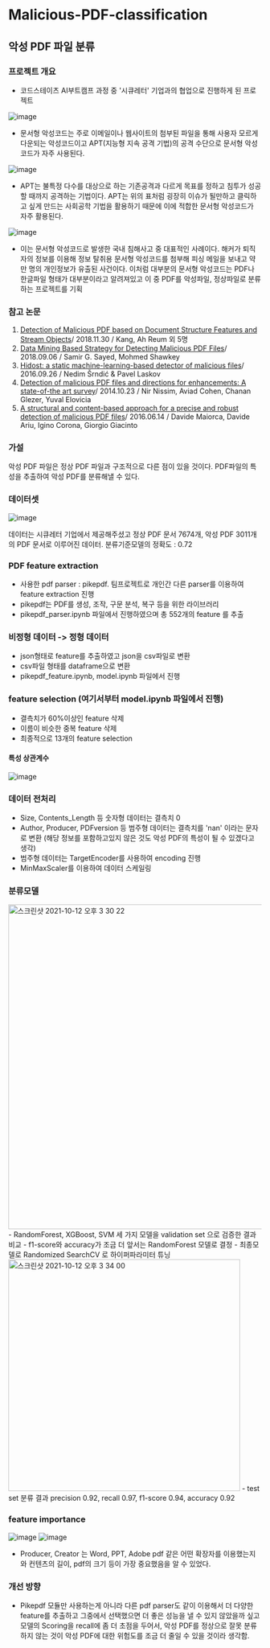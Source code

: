 # Malicious-PDF-classification

## 악성 PDF 파일 분류

### 프로젝트 개요
- 코드스테이츠 AI부트캠프 과정 중 '시큐레터' 기업과의 협업으로 진행하게 된 프로젝트

![image](https://user-images.githubusercontent.com/75903850/136335506-42500eb2-fd72-40e2-bdd6-4cd8612a6812.png)
- 문서형 악성코드는 주로 이메일이나 웹사이트의 첨부된 파일을 통해 사용자 모르게 다운되는 악성코드이고 APT(지능형 지속 공격 기법)의 공격 수단으로 문서형 악성코드가 자주 사용된다.

![image](https://user-images.githubusercontent.com/75903850/136338107-f9899bc4-44e8-4c77-bb22-da14e808230a.png)
- APT는 불특정 다수를 대상으로 하는 기존공격과 다르게 목표를 정하고 침투가 성공할 때까지 공격하는 기법이다. APT는 위의 표처럼 굉장히 이슈가 될만하고 클릭하고 싶게 만드는 사회공학 기법을 활용하기 때문에 이에 적합한 문서형 악성코드가 자주 활용된다.

![image](https://user-images.githubusercontent.com/75903850/136344022-798df59a-fe83-4886-a69f-596f31bebcce.png)
- 이는 문서형 악성코드로 발생한 국내 침해사고 중 대표적인 사례이다. 해커가 퇴직자의 정보를 이용해 정보 탈취용 문서형 악성코드를 첨부해 피싱 메일을 보내고 약 만 명의 개인정보가 유출된 사건이다. 이처럼 대부분의 문서형 악성코드는 PDF나 한글파일 형태가 대부분이라고 알려져있고 이 중 PDF를 악성파일, 정상파일로 분류하는 프로젝트를 기획

### 참고 논문
1. [Detection of Malicious PDF based on Document Structure Features and Stream Objects](https://www.koreascience.or.kr/article/JAKO201809355933293.pdf)/ 2018.11.30 / Kang, Ah Reum 외 5명
2. [Data Mining Based Strategy for Detecting Malicious PDF Files](https://ieeexplore.ieee.org/document/8455965)/ 2018.09.06 / Samir G. Sayed, Mohmed Shawkey
3. [Hidost: a static machine-learning-based detector of malicious files](https://link.springer.com/content/pdf/10.1186/s13635-016-0045-0.pdf)/ 2016.09.26 / Nedim Šrndić & Pavel Laskov 
4. [Detection of malicious PDF files and directions for enhancements: A state-of-the art survey](https://www.sciencedirect.com/science/article/pii/S0167404814001606?casa_token=ewyvSRQBFmkAAAAA:DpxW4KmaPbM0oe8n6z2oObI7eIzUsVuwhGz_gy8gSqLstniQhuwShjqFT-je9Ol7T7AY_MZ4VXA)/ 2014.10.23 / Nir Nissim, Aviad Cohen, Chanan Glezer, Yuval Elovicia
5. [A structural and content-based approach for a precise and robust detection of malicious PDF files](https://ieeexplore.ieee.org/abstract/document/7509925?casa_token=pCxlt1XsOoEAAAAA:3_QC0TeTuFg49lV46evto3db1HCUMqTcYczFHYCX-3bQmo_6XPdI7_YVUJPEu1CZxeynzQTt974)/ 2016.06.14 / Davide Maiorca, Davide Ariu, Igino Corona, Giorgio Giacinto

### 가설
악성 PDF 파일은 정상 PDF 파일과 구조적으로 다른 점이 있을 것이다. PDF파일의 특성을 추출하여 악성 PDF를 분류해낼 수 있다.

### 데이터셋
![image](https://user-images.githubusercontent.com/75903850/136900239-006ff90f-0467-40d6-b8d9-0eff7c900996.png)    

데이터는 시큐레터 기업에서 제공해주셨고 정상 PDF 문서 7674개, 악성 PDF 3011개의 PDF 문서로 이루어진 데이터.
분류기준모델의 정확도 : 0.72

### PDF feature extraction
- 사용한 pdf parser : pikepdf. 팀프로젝트로 개인간 다른 parser를 이용하여 feature extraction 진행
- pikepdf는 PDF를 생성, 조작, 구문 분석, 복구 등을 위한 라이브러리
- pikepdf_parser.ipynb 파일에서 진행하였으며 총 552개의 feature 를 추출

### 비정형 데이터 -> 정형 데이터
- json형태로 feature를 추출하였고 json을 csv파일로 변환
- csv파일 형태를 dataframe으로 변환
- pikepdf_feature.ipynb, model.ipynb 파일에서 진행

### feature selection (여기서부터 model.ipynb 파일에서 진행)
- 결측치가 60%이상인 feature 삭제
- 이름이 비슷한 중복 feature 삭제
- 최종적으로 13개의 feature selection

#### 특성 상관계수
![image](https://user-images.githubusercontent.com/75903850/136902218-27339c66-1673-428d-a529-51877db6f4f8.png)

### 데이터 전처리
- Size, Contents_Length 등 숫자형 데이터는 결측치 0
- Author, Producer, PDFversion 등 범주형 데이터는 결측치를 'nan' 이라는 문자로 변환 (해당 정보를 포함하고있지 않은 것도 악성 PDF의 특성이 될 수 있겠다고 생각)
- 범주형 데이터는 TargetEncoder를 사용하여 encoding 진행
- MinMaxScaler를 이용하여 데이터 스케일링

### 분류모델
<img width="646" alt="스크린샷 2021-10-12 오후 3 30 22" src="https://user-images.githubusercontent.com/75903850/136903665-88311453-ce3b-4f22-bc9b-ee5b48ad4cef.png">
- RandomForest, XGBoost, SVM 세 가지 모델을 validation set 으로 검증한 결과 비교    
- f1-score와 accuracy가 조금 더 앞서는 RandomForest 모델로 결정
- 최종모델로 Randomized SearchCV 로 하이퍼파라미터 튜닝
<img width="461" alt="스크린샷 2021-10-12 오후 3 34 00" src="https://user-images.githubusercontent.com/75903850/136904115-34eae127-a4bd-4c15-85cd-c24fe82fa9a0.png">
- test set 분류 결과 precision 0.92, recall 0.97, f1-score 0.94, accuracy 0.92

### feature importance
![image](https://user-images.githubusercontent.com/75903850/136904656-b000142f-471b-4f24-b1f3-a984ba06c663.png)
![image](https://user-images.githubusercontent.com/75903850/136904673-2996eff2-1290-48ef-8e20-3bc24845f8c6.png)
- Producer, Creator 는 Word, PPT, Adobe pdf 같은 어떤 확장자를 이용했는지와 컨텐츠의 길이, pdf의 크기 등이 가장 중요했음을 알 수 있었다.

### 개선 방향
- Pikepdf 모듈만 사용하는게 아니라 다른 pdf parser도 같이 이용해서 더 다양한 feature를 추출하고 그중에서 선택했으면 더 좋은 성능을 낼 수 있지 않았을까 싶고 모델의 Scoring을 recall에 좀 더 초점을 두어서, 악성 PDF를 정상으로 잘못 분류하지 않는 것이 악성 PDF에 대한 위험도를 조금 더 줄일 수 있을 것이라 생각함.
